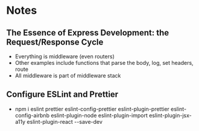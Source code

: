 # Notes

## The Essence of Express Development: the Request/Response Cycle

- Everything is middleware (even routers)
- Other examples include functions that parse the body, log, set headers, route
- All middleware is part of middleware stack

## Configure ESLint and Prettier

- npm i eslint prettier eslint-config-prettier eslint-plugin-prettier eslint-config-airbnb eslint-plugin-node eslint-plugin-import eslint-plugin-jsx-a11y eslint-plugin-react --save-dev
